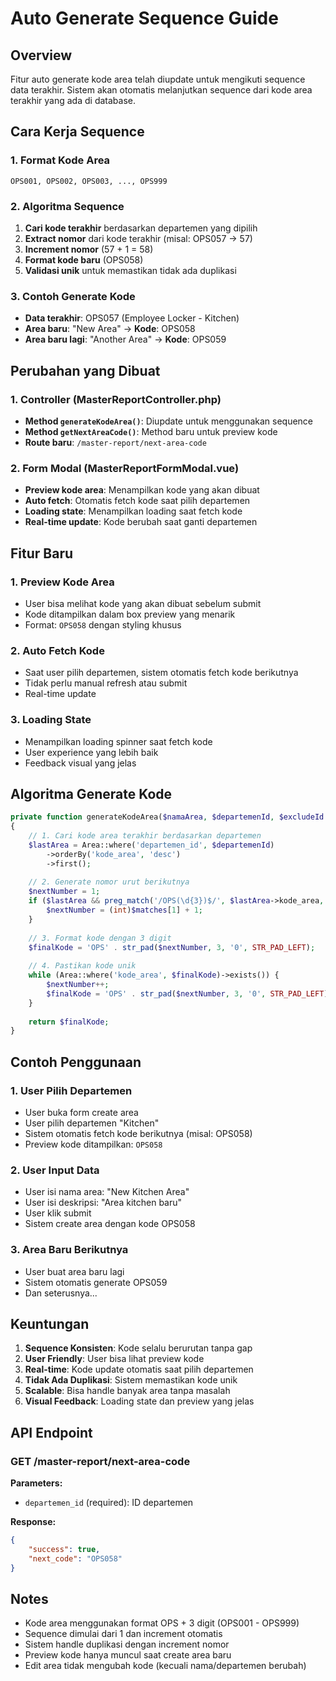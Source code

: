 # Auto Generate Sequence Guide

## Overview
Fitur auto generate kode area telah diupdate untuk mengikuti sequence data terakhir. Sistem akan otomatis melanjutkan sequence dari kode area terakhir yang ada di database.

## Cara Kerja Sequence

### 1. Format Kode Area
```
OPS001, OPS002, OPS003, ..., OPS999
```

### 2. Algoritma Sequence
1. **Cari kode terakhir** berdasarkan departemen yang dipilih
2. **Extract nomor** dari kode terakhir (misal: OPS057 → 57)
3. **Increment nomor** (57 + 1 = 58)
4. **Format kode baru** (OPS058)
5. **Validasi unik** untuk memastikan tidak ada duplikasi

### 3. Contoh Generate Kode
- **Data terakhir**: OPS057 (Employee Locker - Kitchen)
- **Area baru**: "New Area" → **Kode**: OPS058
- **Area baru lagi**: "Another Area" → **Kode**: OPS059

## Perubahan yang Dibuat

### 1. Controller (MasterReportController.php)
- **Method `generateKodeArea()`**: Diupdate untuk menggunakan sequence
- **Method `getNextAreaCode()`**: Method baru untuk preview kode
- **Route baru**: `/master-report/next-area-code`

### 2. Form Modal (MasterReportFormModal.vue)
- **Preview kode area**: Menampilkan kode yang akan dibuat
- **Auto fetch**: Otomatis fetch kode saat pilih departemen
- **Loading state**: Menampilkan loading saat fetch kode
- **Real-time update**: Kode berubah saat ganti departemen

## Fitur Baru

### 1. Preview Kode Area
- User bisa melihat kode yang akan dibuat sebelum submit
- Kode ditampilkan dalam box preview yang menarik
- Format: `OPS058` dengan styling khusus

### 2. Auto Fetch Kode
- Saat user pilih departemen, sistem otomatis fetch kode berikutnya
- Tidak perlu manual refresh atau submit
- Real-time update

### 3. Loading State
- Menampilkan loading spinner saat fetch kode
- User experience yang lebih baik
- Feedback visual yang jelas

## Algoritma Generate Kode

```php
private function generateKodeArea($namaArea, $departemenId, $excludeId = null)
{
    // 1. Cari kode area terakhir berdasarkan departemen
    $lastArea = Area::where('departemen_id', $departemenId)
        ->orderBy('kode_area', 'desc')
        ->first();
    
    // 2. Generate nomor urut berikutnya
    $nextNumber = 1;
    if ($lastArea && preg_match('/OPS(\d{3})$/', $lastArea->kode_area, $matches)) {
        $nextNumber = (int)$matches[1] + 1;
    }
    
    // 3. Format kode dengan 3 digit
    $finalKode = 'OPS' . str_pad($nextNumber, 3, '0', STR_PAD_LEFT);
    
    // 4. Pastikan kode unik
    while (Area::where('kode_area', $finalKode)->exists()) {
        $nextNumber++;
        $finalKode = 'OPS' . str_pad($nextNumber, 3, '0', STR_PAD_LEFT);
    }
    
    return $finalKode;
}
```

## Contoh Penggunaan

### 1. User Pilih Departemen
- User buka form create area
- User pilih departemen "Kitchen"
- Sistem otomatis fetch kode berikutnya (misal: OPS058)
- Preview kode ditampilkan: `OPS058`

### 2. User Input Data
- User isi nama area: "New Kitchen Area"
- User isi deskripsi: "Area kitchen baru"
- User klik submit
- Sistem create area dengan kode OPS058

### 3. Area Baru Berikutnya
- User buat area baru lagi
- Sistem otomatis generate OPS059
- Dan seterusnya...

## Keuntungan

1. **Sequence Konsisten**: Kode selalu berurutan tanpa gap
2. **User Friendly**: User bisa lihat preview kode
3. **Real-time**: Kode update otomatis saat pilih departemen
4. **Tidak Ada Duplikasi**: Sistem memastikan kode unik
5. **Scalable**: Bisa handle banyak area tanpa masalah
6. **Visual Feedback**: Loading state dan preview yang jelas

## API Endpoint

### GET /master-report/next-area-code
**Parameters:**
- `departemen_id` (required): ID departemen

**Response:**
```json
{
    "success": true,
    "next_code": "OPS058"
}
```

## Notes

- Kode area menggunakan format OPS + 3 digit (OPS001 - OPS999)
- Sequence dimulai dari 1 dan increment otomatis
- Sistem handle duplikasi dengan increment nomor
- Preview kode hanya muncul saat create area baru
- Edit area tidak mengubah kode (kecuali nama/departemen berubah)
